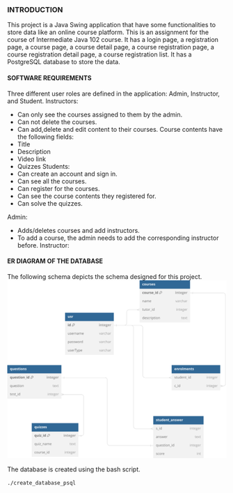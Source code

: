 ### INTRODUCTION
This project is a Java Swing application that have some functionalities to store data like an online course platform.
This is an assignment for the course of Intermediate Java 102 course.
It has a login page, a registration page, a course page, a course detail page, a course registration page, a course registration detail page, a course registration list.
It has a PostgreSQL database to store the data.

#### SOFTWARE REQUIREMENTS
Three different user roles are defined in the application: Admin, Instructor, and Student. 
Instructors:
- Can only see the courses assigned to them by the admin.
- Can not delete the courses.
- Can add,delete and edit content to their courses.
Course contents have the following fields:
- Title
- Description
- Video link
- Quizzes
Students:
- Can create an account and sign in.
- Can see all the courses.
- Can register for the courses.
- Can see the course contents they registered for.
- Can solve the quizzes.

Admin:
- Adds/deletes courses and add instructors.
- To add a course, the admin needs to add the corresponding instructor before.
Instructor:

####  ER DIAGRAM OF THE DATABASE
The following schema depicts the schema designed for this project.
![ER Diagram](Untitled.svg)

The database is created using the bash script.
```bash
./create_database_psql
```



